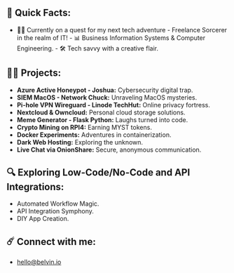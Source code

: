 ## 🚀 Quick Facts:

- 🧑‍💻 Currently on a quest for my next tech adventure - Freelance Sorcerer in the realm of IT! - 📊 Business Information Systems & Computer Engineering. - 🛠️ Tech savvy with a creative flair.

## 👩‍💻 Projects:

- **Azure Active Honeypot - Joshua:** Cybersecurity digital trap.
- **SIEM MacOS - Network Chuck:** Unraveling MacOS mysteries.
- **Pi-hole VPN Wireguard - Linode TechHut:** Online privacy fortress.
- **Nextcloud & Owncloud:** Personal cloud storage solutions.
- **Meme Generator - Flask Python:** Laughs turned into code.
- **Crypto Mining on RPI4:** Earning MYST tokens.
- **Docker Experiments:** Adventures in containerization.
- **Dark Web Hosting:** Exploring the unknown.
- **Live Chat via OnionShare:** Secure, anonymous communication.

## 🔍 Exploring Low-Code/No-Code and API Integrations:

- Automated Workflow Magic.
- API Integration Symphony.
- DIY App Creation.

## ☄️ Connect with me:

- hello@belvin.io
